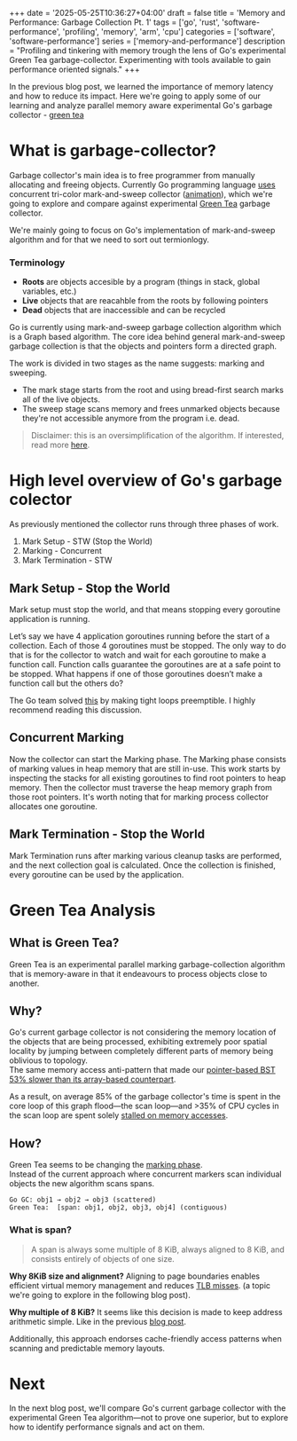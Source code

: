 +++
date = '2025-05-25T10:36:27+04:00'
draft = false
title = 'Memory and Performance: Garbage Collection Pt. 1'
tags = ['go', 'rust', 'software-performance', 'profiling', 'memory', 'arm', 'cpu']
categories = ['software', 'software-performance']
series = ['memory-and-performance']
description = "Profiling and tinkering with memory trough the lens of Go's experimental Green Tea garbage-collector. Experimenting with tools available to gain performance oriented signals."
+++

In the previous blog post, we learned the importance of memory latency and how to reduce its impact. Here we're going to apply some of our learning and analyze parallel memory aware experimental Go's garbage collector - [green tea](https://github.com/golang/go/issues/73581)

# What is garbage-collector?
Garbage collector's main idea is to free  programmer from manually allocating and freeing objects. Currently Go programming language [uses](https://github.com/ardanlabs/gotraining/tree/master/reading#garbage-collection) concurrent tri-color mark-and-sweep collector ([animation](https://spin.atomicobject.com/2014/09/03/visualizing-garbage-collection-algorithms)), which we're going to explore and compare against experimental [Green Tea](https://github.com/golang/go/issues/73581) garbage collector.

We're mainly going to focus on Go's implementation of mark-and-sweep algorithm and for that we need to sort out termionlogy.
### Terminology
- **Roots** are objects accesible by a program (things in stack, global variables, etc.)
- **Live** objects that are reacahble from the roots by following pointers
- **Dead** objects that are inaccessible and can be recycled

Go is currently using mark-and-sweep garbage collection algorithm which is a Graph based algorithm. The core idea behind general mark-and-sweep garbage collection is that the objects and pointers form a directed graph.

The work is divided in two stages as the name suggests: marking and sweeping.
- The mark stage starts from the root and using bread-first search marks all of the live objects.
- The sweep stage scans memory and frees unmarked objects because they're not accessible anymore from the program i.e. dead.

> Disclaimer: this is an oversimplification of the algorithm. If interested, read more [here](https://tip.golang.org/doc/gc-guide).

# High level overview of Go's garbage colector
As previously mentioned the collector runs through three phases of work.
1. Mark Setup - STW (Stop the World)
2. Marking - Concurrent
3. Mark Termination - STW

## Mark Setup - Stop the World
Mark setup must stop the world, and that means stopping every goroutine application is running.

Let’s say we have 4 application goroutines running before the start of a collection. Each of those 4 goroutines must be stopped. The only way to do that is for the collector to watch and wait for each goroutine to make a function call. 
Function calls guarantee the goroutines are at a safe point to be stopped. What happens if one of those goroutines doesn’t make a function call but the others do?

The Go team solved [this](https://github.com/golang/go/issues/10958) by making tight loops preemptible. I highly recommend reading this discussion.

## Concurrent Marking
Now the collector can start the Marking phase. The Marking phase consists of marking values in heap memory that are still in-use. 
This work starts by inspecting the stacks for all existing goroutines to find root pointers to heap memory. 
Then the collector must traverse the heap memory graph from those root pointers. It's worth noting that for marking process collector allocates one goroutine.

## Mark Termination - Stop the World
Mark Termination runs after marking various cleanup tasks are performed, and the next collection goal is calculated. Once the collection is finished, every goroutine can be used by the application.

# Green Tea Analysis

## What is Green Tea?
Green Tea is an experimental parallel marking garbage-collection algorithm that is memory-aware in that it endeavours to process objects close to another.

## Why?
Go's current garbage collector is not considering the memory location of the objects that are being processed, exhibiting extremely poor spatial locality by jumping between completely different parts of memory being oblivious to topology.   
The same memory access anti-pattern that made our [pointer-based BST 53% slower than its array-based counterpart](https://blog.compiler.rs/posts/memory-and-performance/latency/#memory-latency).

As a result, on average 85% of the garbage collector's time is spent in the core loop of this graph flood—the scan loop—and >35% of CPU cycles in the scan loop are spent solely [stalled on memory accesses](https://blog.compiler.rs/posts/memory-and-performance/latency/#pipeline-hazards-and-memory-interaction).

## How?
Green Tea seems to be changing the [marking phase](https://blog.compiler.rs/posts/memory-and-performance/garbage-collection/#concurrent-marking).  
Instead of the current approach where concurrent markers scan individual objects the new algorithm scans spans.

```
Go GC: obj1 → obj2 → obj3 (scattered)
Green Tea:  [span: obj1, obj2, obj3, obj4] (contiguous)
```  

### What is span?
> A span is always some multiple of 8 KiB, always aligned to 8 KiB, and consists entirely of objects of one size.  

**Why 8KiB size and alignment?**
Aligning to page boundaries enables efficient virtual memory management and reduces [TLB misses](https://en.wikipedia.org/wiki/Translation_lookaside_buffer). (a topic we're going to explore in the following blog post).

**Why multiple of 8 KiB?**
It seems like this decision is made to keep address arithmetic simple. Like in the previous [blog post](https://blog.compiler.rs/posts/memory-and-performance/latency/#assembly-reveals-the-truth).

Additionally, this approach endorses cache-friendly access patterns when scanning and predictable memory layouts.

# Next
In the next blog post, we'll compare Go's current garbage collector with the experimental Green Tea algorithm—not to prove one superior, but to explore how to identify performance signals and act on them.